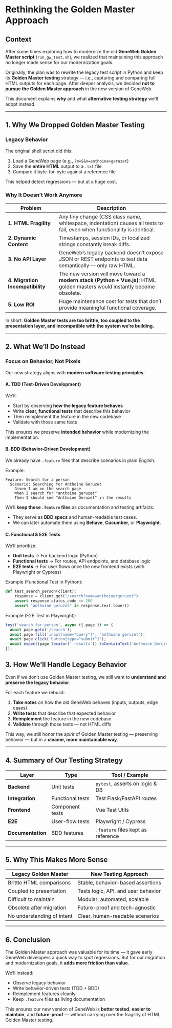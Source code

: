 # Rethinking the Golden Master Approach

## Context

After some times exploring how to modernize the old **GeneWeb Golden Master script** (`run_gw_test.sh`), we realized that maintaining this approach no longer made sense for our modernization goals.

Originally, the plan was to rewrite the legacy test script in Python and keep its **Golden Master testing** strategy — i.e., capturing and comparing full HTML outputs for each page.
After deeper analysis, we decided **not to pursue the Golden Master approach** in the new version of GeneWeb.

This document explains **why** and what **alternative testing strategy** we’ll adopt instead.

---

## 1. Why We Dropped Golden Master Testing

### Legacy Behavior

The original shell script did this:
1. Load a GeneWeb page (e.g., `?m=S&n=anthoine+geruzet`)
2. Save the **entire HTML** output to a `.txt` file
3. Compare it byte-for-byte against a reference file

This helped detect regressions — but at a huge cost.

### Why It Doesn’t Work Anymore

| Problem | Description |
|----------|--------------|
| **1. HTML Fragility** | Any tiny change (CSS class name, whitespace, indentation) causes all tests to fail, even when functionality is identical. |
| **2. Dynamic Content** | Timestamps, session IDs, or localized strings constantly break diffs. |
| **3. No API Layer** | GeneWeb’s legacy backend doesn’t expose JSON or REST endpoints to test data semantically — only raw HTML. |
| **4. Migration Incompatibility** | The new version will move toward a **modern stack (Python + Vue.js)**; HTML golden masters would instantly become obsolete. |
| **5. Low ROI** | Huge maintenance cost for tests that don’t provide meaningful functional coverage. |

In short: **Golden Master tests are too brittle, too coupled to the presentation layer, and incompatible with the system we’re building.**

---

## 2. What We’ll Do Instead

### Focus on Behavior, Not Pixels

Our new strategy aligns with **modern software testing principles**:

#### **A. TDD (Test-Driven Development)**

We’ll:
- Start by observing **how the legacy feature behaves**
- Write **clear, functional tests** that describe this behavior
- Then reimplement the feature in the new codebase
- Validate with those same tests

This ensures we preserve **intended behavior** while modernizing the implementation.

#### **B. BDD (Behavior-Driven Development)**

We already have `.feature` files that describe scenarios in plain English.

Example:
```gherkin
Feature: Search for a person
  Scenario: Searching for Anthoine Geruzet
    Given I am on the search page
    When I search for "anthoine geruzet"
    Then I should see "Anthoine Geruzet" in the results
```

We’ll **keep these `.feature` files** as documentation and testing artifacts:
- They serve as **BDD specs** and human-readable test cases.
- We can later automate them using **Behave**, **Cucumber**, or **Playwright**.

#### **C. Functional & E2E Tests**

We’ll prioritize:
- **Unit tests** → For backend logic (Python)
- **Functional tests** → For routes, API endpoints, and database logic
- **E2E tests** → For user flows once the new frontend exists (with Playwright or Cypress)

Example (Functional Test in Python):
```python
def test_search_person(client):
    response = client.get("/search?name=anthoine+geruzet")
    assert response.status_code == 200
    assert "anthoine geruzet" in response.text.lower()
```

Example (E2E Test in Playwright):
```javascript
test('search for person', async ({ page }) => {
  await page.goto('/search');
  await page.fill('input[name="query"]', 'anthoine geruzet');
  await page.click('button[type="submit"]');
  await expect(page.locator('.results')).toContainText('Anthoine Geruzet');
});
```

## 3. How We’ll Handle Legacy Behavior

Even if we don’t use Golden Master testing, we still want to **understand and preserve the legacy behavior**.

For each feature we rebuild:
1. **Take notes** on how the old GeneWeb behaves (inputs, outputs, edge cases)
2. **Write tests** that describe that expected behavior
3. **Reimplement** the feature in the new codebase
4. **Validate** through those tests — not HTML diffs

This way, we still honor the *spirit* of Golden Master testing — preserving behavior — but in a **cleaner, more maintainable way**.

---

## 4. Summary of Our Testing Strategy

| Layer | Type | Tool / Example |
|--------|------|----------------|
| **Backend** | Unit tests | `pytest`, asserts on logic & DB |
| **Integration** | Functional tests | Test Flask/FastAPI routes |
| **Frontend** | Component tests | Vue Test Utils |
| **E2E** | User-flow tests | Playwright / Cypress |
| **Documentation** | BDD features | `.feature` files kept as reference |

---

## 5. Why This Makes More Sense

| Legacy Golden Master | New Testing Approach |
|-----------------------|----------------------|
| Brittle HTML comparisons | Stable, behavior-based assertions |
| Coupled to presentation | Tests logic, API, and user behavior |
| Difficult to maintain | Modular, automated, scalable |
| Obsolete after migration | Future-proof and tech-agnostic |
| No understanding of intent | Clear, human-readable scenarios |

---

## 6. Conclusion

The Golden Master approach was valuable for its time — it gave early GeneWeb developers a quick way to spot regressions.
But for our migration and modernization goals, it **adds more friction than value**.

We’ll instead:
- Observe legacy behavior
- Write behavior-driven tests (TDD + BDD)
- Reimplement features cleanly
- Keep `.feature` files as living documentation

This ensures our new version of GeneWeb is **better tested**, **easier to maintain**, and **future-proof** — without carrying over the fragility of HTML Golden Master testing.
